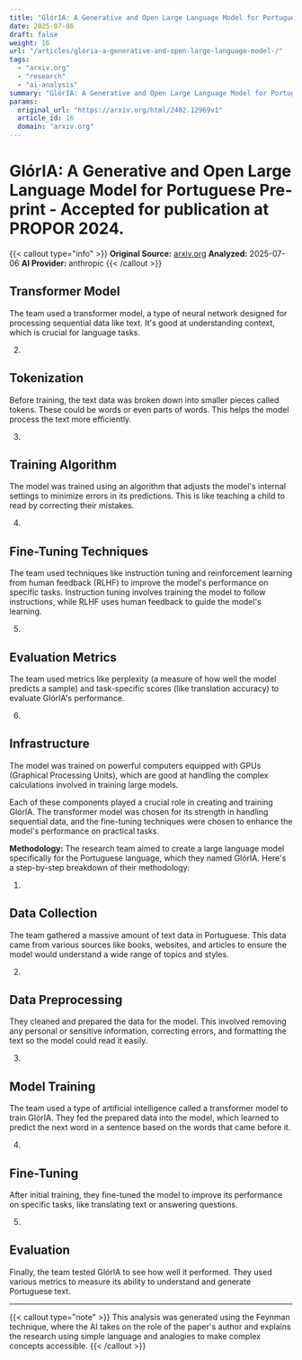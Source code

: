 ```yaml
---
title: "GlórIA: A Generative and Open Large Language Model for Portuguese Pre-print - Accepted for publication at PROPOR 2024."
date: 2025-07-06
draft: false
weight: 16
url: "/articles/glória-a-generative-and-open-large-language-model-/"
tags:
  - "arxiv.org"
  - "research"
  - "ai-analysis"
summary: "GlórIA: A Generative and Open Large Language Model for Portuguese Pre-print - Accepted for publication at PROPOR 2024."
params:
  original_url: "https://arxiv.org/html/2402.12969v1"
  article_id: 16
  domain: "arxiv.org"
---
```


# GlórIA: A Generative and Open Large Language Model for Portuguese Pre-print - Accepted for publication at PROPOR 2024.

{{< callout type="info" >}}
**Original Source:** [arxiv.org](https://arxiv.org/html/2402.12969v1)
**Analyzed:** 2025-07-06
**AI Provider:** anthropic
{{< /callout >}}

## Transformer Model

The team used a transformer model, a type of neural network designed for processing sequential data like text. It's good at understanding context, which is crucial for language tasks.

2.

## Tokenization

Before training, the text data was broken down into smaller pieces called tokens. These could be words or even parts of words. This helps the model process the text more efficiently.

3.

## Training Algorithm

The model was trained using an algorithm that adjusts the model's internal settings to minimize errors in its predictions. This is like teaching a child to read by correcting their mistakes.

4.

## Fine-Tuning Techniques

The team used techniques like instruction tuning and reinforcement learning from human feedback (RLHF) to improve the model's performance on specific tasks. Instruction tuning involves training the model to follow instructions, while RLHF uses human feedback to guide the model's learning.

5.

## Evaluation Metrics

The team used metrics like perplexity (a measure of how well the model predicts a sample) and task-specific scores (like translation accuracy) to evaluate GlórIA's performance.

6.

## Infrastructure

The model was trained on powerful computers equipped with GPUs (Graphical Processing Units), which are good at handling the complex calculations involved in training large models.

Each of these components played a crucial role in creating and training GlórIA. The transformer model was chosen for its strength in handling sequential data, and the fine-tuning techniques were chosen to enhance the model's performance on practical tasks.



**Methodology:** The research team aimed to create a large language model specifically for the Portuguese language, which they named GlórIA. Here's a step-by-step breakdown of their methodology:

1.

## Data Collection

The team gathered a massive amount of text data in Portuguese. This data came from various sources like books, websites, and articles to ensure the model would understand a wide range of topics and styles.

2.

## Data Preprocessing

They cleaned and prepared the data for the model. This involved removing any personal or sensitive information, correcting errors, and formatting the text so the model could read it easily.

3.

## Model Training

The team used a type of artificial intelligence called a transformer model to train GlórIA. They fed the prepared data into the model, which learned to predict the next word in a sentence based on the words that came before it.

4.

## Fine-Tuning

After initial training, they fine-tuned the model to improve its performance on specific tasks, like translating text or answering questions.

5.

## Evaluation

Finally, the team tested GlórIA to see how well it performed. They used various metrics to measure its ability to understand and generate Portuguese text.


---

{{< callout type="note" >}}
This analysis was generated using the Feynman technique, where the AI takes on the role of the paper's author and explains the research using simple language and analogies to make complex concepts accessible.
{{< /callout >}}
